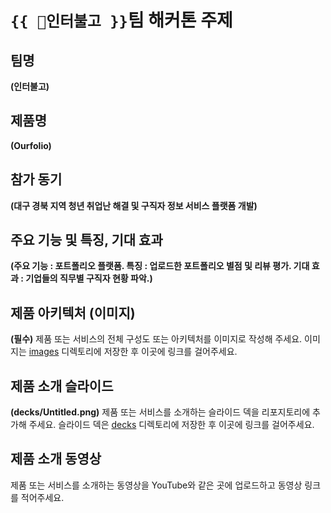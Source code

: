 # `{{ 인터불고 }}`팀 해커톤 주제

## 팀명

**(인터불고)**

## 제품명

**(Ourfolio)** 

## 참가 동기

**(대구 경북 지역 청년 취업난 해결 및 구직자 정보 서비스 플랫폼 개발)** 

## 주요 기능 및 특징, 기대 효과

**(주요 기능 : 포트폴리오 플랫폼.
특징 : 업로드한 포트폴리오 별점 및 리뷰 평가.
기대 효과 : 기업들의 직무별 구직자 현황 파악.)** 

## 제품 아키텍처 (이미지)

**(필수)** 제품 또는 서비스의 전체 구성도 또는 아키텍처를 이미지로 작성해 주세요. 이미지는 [images](./images) 디렉토리에 저장한 후 이곳에 링크를 걸어주세요.

## 제품 소개 슬라이드

**(decks/Untitled.png)** 제품 또는 서비스를 소개하는 슬라이드 덱을 리포지토리에 추가해 주세요. 슬라이드 덱은 [decks](./decwpks) 디렉토리에 저장한 후 이곳에 링크를 걸어주세요.

## 제품 소개 동영상

제품 또는 서비스를 소개하는 동영상을 YouTube와 같은 곳에 업로드하고 동영상 링크를 적어주세요.
